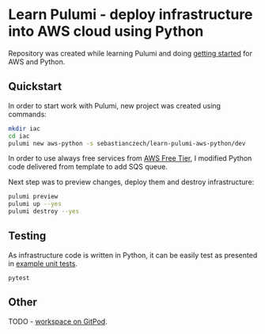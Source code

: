 # Learn Pulumi - deploy infrastructure into AWS cloud using Python

Repository was created while learning Pulumi and doing [getting started](https://www.pulumi.com/docs/get-started/aws/) for AWS and Python. 

## Quickstart

In order to start work with Pulumi, new project was created using commands:
```bash
mkdir iac
cd iac
pulumi new aws-python -s sebastianczech/learn-pulumi-aws-python/dev
```

In order to use always free services from [AWS Free Tier](https://aws.amazon.com/free), I modified Python code delivered from template to add SQS queue. 

Next step was to preview changes, deploy them and destroy infrastructure:

```bash
pulumi preview
pulumi up --yes
pulumi destroy --yes
```

## Testing

As infrastructure code is written in Python, it can be easily test as presented in [example unit tests](https://github.com/pulumi/examples/tree/master/testing-unit-py).

```
pytest
```

## Other

TODO - [workspace on GitPod](https://gitpod.io/workspaces).

